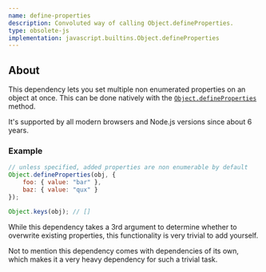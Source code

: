 ```yaml
---
name: define-properties
description: Convoluted way of calling Object.defineProperties.
type: obsolete-js
implementation: javascript.builtins.Object.defineProperties
---
```


## About

This dependency lets you set multiple non enumerated properties on an object at once. This can be done natively with the [`Object.defineProperties`](https://developer.mozilla.org/en-US/docs/Web/JavaScript/Reference/Global_Objects/Object/defineProperties) method.

It's supported by all modern browsers and Node.js versions since about 6 years.

### Example

```js
// unless specified, added properties are non enumerable by default
Object.defineProperties(obj, {
    foo: { value: "bar" },
    baz: { value: "qux" }
});

Object.keys(obj); // []
```

While this dependency takes a 3rd argument to determine whether to overwrite existing properties, this functionality is very trivial to add yourself.

Not to mention this dependency comes with dependencies of its own, which makes it a very heavy dependency for such a trivial task.
